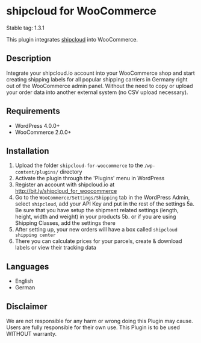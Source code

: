 # shipcloud for WooCommerce

Stable tag: 1.3.1

This plugin integrates [shipcloud](http://bit.ly/shipcloud_for_woocommerce) into WooCommerce.

## Description

Integrate your shipcloud.io account into your WooCommerce shop and start creating shipping labels
for all popular shipping carriers in Germany right out of the WooCommerce admin panel. Without the
need to copy or upload your order data into another external system (no CSV upload necessary).

## Requirements
- WordPress 4.0.0+
- WooCommerce 2.0.0+

## Installation
1. Upload the folder `shipcloud-for-woocommerce` to the `/wp-content/plugins/` directory
2. Activate the plugin through the 'Plugins' menu in WordPress
3. Register an account with shipcloud.io at http://bit.ly/shipcloud_for_woocommerce
4. Go to the `WooCommerce/Settings/Shipping` tab in the WordPress Admin, select `shipcloud`, add your API Key and put in the rest of the settings
5a. Be sure that you have setup the shipment related settings (length, height, width and weight) in your products
5b. or if you are using Shipping Classes, add the settings there
6. After setting up, your new orders will have a box called `shipcloud shipping center`
7. There you can calculate prices for your parcels, create & download labels or view their tracking data

## Languages
- English
- German

## Disclaimer
We are not responsible for any harm or wrong doing this Plugin may cause. Users are fully responsible for their own use. This Plugin is to be used WITHOUT warranty.
